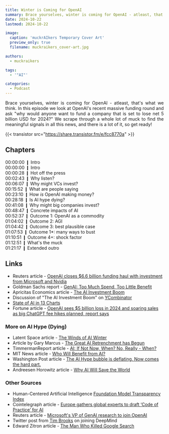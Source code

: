 ```yaml
---
title: Winter is Coming for OpenAI
summary: Brace yourselves, winter is coming for OpenAI - atleast, that's what we think.
date: 2024-10-22
lastmod: 2024-10-22

image:
  caption: 'muckrAIkers Temporary Cover Art'
  preview_only: true
  filename: muckraikers_cover-art.jpg

authors:
  - muckraikers

tags:
  - '"AI"'

categories: 
  - Podcast
---
```


<div style="text-align: justify">
Brace yourselves, winter is coming for OpenAI - atleast, that's what we think. In this episode we look at OpenAI's recent massive funding round and ask "why would anyone want to fund a company that is set to lose net 5 billion USD for 2024?" We scrape through a whole lot of muck to find the meaningful signals in all this news, and there is a lot of it, so get ready!

{{< transistor src="https://share.transistor.fm/e/fcc8770a" >}}
</div>

## Chapters
00:00:00 ❙ Intro<br>
00:00:00 ❙ Intro<br>
00:00:28 ❙ Hot off the press<br>
00:02:43 ❙ Why listen?<br>
00:06:07 ❙ Why might VCs invest?<br>
00:15:52 ❙ What are people saying<br>
00:23:10 ❙ How *is* OpenAI making money?<br>
00:28:18 ❙ Is AI hype dying?<br>
00:41:08 ❙ Why might big companies invest?<br>
00:48:47 ❙ Concrete impacts of AI<br>
00:52:37 ❙ Outcome 1: OpenAI as a commodity<br>
01:04:02 ❙ Outcome 2: AGI<br>
01:04:42 ❙ Outcome 3: best plausible case<br>
01:07:53 ❙ Outcome 1*: many ways to bust<br>
01:10:51 ❙ Outcome 4+: shock factor<br>
01:12:51 ❙ What's the muck<br>
01:21:17 ❙ Extended outro

## Links
- Reuters article - [OpenAI closes $6.6 billion funding haul with investment from Microsoft and Nvidia](https://www.reuters.com/technology/artificial-intelligence/openai-closes-66-billion-funding-haul-valuation-157-billion-with-investment-2024-10-02/)
- Goldman Sachs report - [GenAI: Too Much Spend, Too Little Benefit](https://www.goldmansachs.com/images/migrated/insights/pages/gs-research/gen-ai--too-much-spend%2C-too-little-benefit-/TOM_AI%202.0_ForRedaction.pdf)
- Apricitas Economics article - [The AI Investment Boom](https://www.apricitas.io/p/the-ai-investment-boom)
- Discussion of "The AI Investment Boom" on [YCombinator](https://news.ycombinator.com/item?id=41895746)
- [State of AI in 13 Charts](https://hai.stanford.edu/news/ai-index-state-ai-13-charts)
- Fortune article - [OpenAI sees $5 billion loss in 2024 and soaring sales as big ChatGPT fee hikes planned, report says](https://finance.yahoo.com/news/openai-sees-5-billion-loss-170306927.html)


### More on AI Hype (Dying)
- Latent Space article - [The Winds of AI Winter](https://www.latent.space/p/mar-jun-2024)
- Article by Gary Marcus - [The Great AI Retrenchment has Begun](https://garymarcus.substack.com/p/the-great-ai-retrenchment-has-begun)
- TimmermanReport article - [AI: If Not Now, When? No, Really - When?](https://timmermanreport.com/2024/07/ai-if-not-now-when-no-really-when/)
- MIT News article - [Who Will Benefit from AI?](https://news.mit.edu/2023/who-will-benefit-ai-machine-usefulness-0929)
- Washington Post article - [The AI Hype bubble is deflating. Now comes the hard part.](https://www.washingtonpost.com/technology/2024/04/18/ai-bubble-hype-dying-money/)
- Andreesen Horowitz article - [Why AI Will Save the World](https://a16z.com/ai-will-save-the-world/)


### Other Sources
- Human-Centered Artificial Intelligence [Foundation Model Transparency Index](https://hai.stanford.edu/news/introducing-foundation-model-transparency-index)
- Cointelegraph article - [Europe gathers global experts to draft ‘Code of Practice’ for AI](https://cointelegraph.com/news/europe-gathers-global-experts-to-draft-code-of-practice-for-gen-ai)
- Reuters article - [Microsoft's VP of GenAI research to join OpenAI](https://www.reuters.com/technology/microsofts-vp-genai-research-join-openai-2024-10-14/)
- Twitter post from [Tim Brooks](https://x.com/_tim_brooks/status/1841982327431561528) on joining DeepMind
- Edward Zitron article - [The Man Who Killed Google Search](https://www.wheresyoured.at/the-men-who-killed-google/)